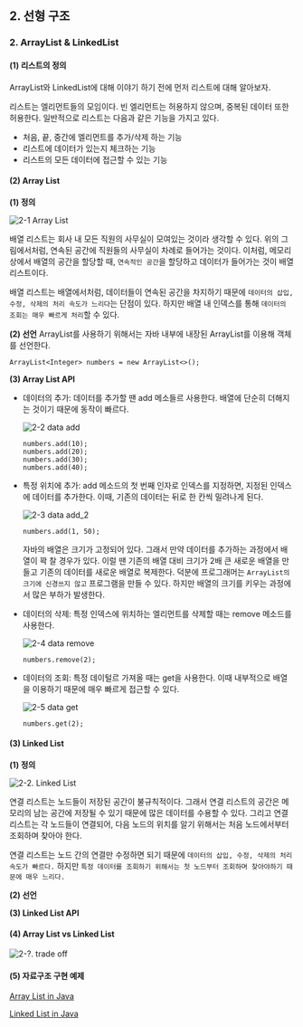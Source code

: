 ## 2. 선형 구조
### 2. ArrayList & LinkedList
#### (1) 리스트의 정의
ArrayList와 LinkedList에 대해 이야기 하기 전에 먼저 리스트에 대해 알아보자.

리스트는 엘리먼트들의 모임이다. 빈 엘리먼트는 허용하지 않으며, 중복된 데이터 또한 허용한다. 일반적으로 리스트는 다음과 같은 기능을 가지고 있다.
- 처음, 끝, 중간에 엘리먼트를 추가/삭제 하는 기능
- 리스트에 데이터가 있는지 체크하는 기능
- 리스트의 모든 데이터에 접근할 수 있는 기능
  
#### (2) Array List
**(1) 정의**
  
![2-1  Array List](https://user-images.githubusercontent.com/56579239/164976394-c4120c49-4c10-4bce-b270-20183eeff6f4.jpg)

배열 리스트는 회사 내 모든 직원의 사무실이 모여있는 것이라 생각할 수 있다. 위의 그림에서처럼, 연속된 공간에 직원들의 사무실이 차례로 들어가는 것이다. 이처럼, 메모리 상에서 배열의 공간을 할당할 때, `연속적인 공간`을 할당하고 데이터가 들어가는 것이 배열 리스트이다.

배열 리스트는 배열에서처럼, 데이터들이 연속된 공간을 차지하기 때문에 `데이터의 삽입, 수정, 삭제의 처리 속도가 느리다`는 단점이 있다. 하지만 배열 내 인덱스를 통해 `데이터의 조회는 매우 빠르게 처리`할 수 있다.

**(2) 선언**
ArrayList를 사용하기 위해서는 자바 내부에 내장된 ArrayList를 이용해 객체를 선언한다.

```ArrayList<Integer> numbers = new ArrayList<>();```

**(3) Array List API**
- 데이터의 추가: 데이터를 추가할 땐 add 메소들르 사용한다. 배열에 단순히 더해지는 것이기 때문에 동작이 빠르다.
  
    ![2-2  data add](https://user-images.githubusercontent.com/56579239/164976400-94425935-e723-4835-8775-43b341953c79.png)

    ```
    numbers.add(10);
    numbers.add(20);
    numbers.add(30);
    numbers.add(40);
    ```
- 특정 위치에 추가: add 메소드의 첫 번째 인자로 인덱스를 지정하면, 지정된 인덱스에 데이터를 추가한다. 이때, 기존의 데이터는 뒤로 한 칸씩 밀려나게 된다. 
  
    ![2-3  data add_2](https://user-images.githubusercontent.com/56579239/164976402-f6641452-9134-445c-b1b5-654582f57017.png)

    ```
    numbers.add(1, 50);
    ``` 
    자바의 배열은 크기가 고정되어 있다. 그래서 만약 데이터를 추가하는 과정에서 배열이 꽉 찰 경우가 있다. 이럴 땐 기존의 배열 대비 크기가 2배 큰 새로운 배열을 만들고 기존의 데이터를 새로운 배열로 복제한다. 덕분에 프로그래머는 `ArrayList의 크기에 신경쓰지 않고` 프로그램을 만들 수 있다. 하지만 배열의 크기를 키우는 과정에서 많은 부하가 발생한다.
- 데이터의 삭제: 특정 인덱스에 위치하는 엘리먼트를 삭제할 때는 remove 메소드를 사용한다.
  
    ![2-4  data remove](https://user-images.githubusercontent.com/56579239/164976404-95314394-5a81-454d-b288-1f408fc3ee63.png)

    ```
    numbers.remove(2);
    ```
- 데이터의 조회: 특정 데이털르 가져올 때는 get을 사용한다. 이때 내부적으로 배열을 이용하기 때문에 매우 빠르게 접근할 수 있다.
  
    ![2-5  data get](https://user-images.githubusercontent.com/56579239/164976406-ba5eef0b-1658-4534-9d5d-0528cfb6d2f1.png)

    ```
    numbers.get(2);
    ```

#### (3) Linked List
**(1) 정의**

![2-2. Linked List]()

연결 리스트는 노드들이 저장된 공간이 불규칙적이다. 그래서 연결 리스트의 공간은 메모리의 남는 공간에 저장될 수 있기 때문에 많은 데이터를 수용할 수 있다. 그리고 연결 리스트는 각 노드들이 연결되어, 다음 노드의 위치를 알기 위해서는 처음 노드에서부터 조회하며 찾아야 한다.

연결 리스트는 노드 간의 연결만 수정하면 되기 때문에 `데이터의 삽입, 수정, 삭제의 처리 속도가 빠르다.` 하지만 `특정 데이터를 조회하기 위해서는 첫 노드부터 조회하며 찾아야하기 때문에 매우 느리다.`

**(2) 선언**

**(3) Linked List API**

#### (4) Array List vs Linked List
![2-?. trade off]()

#### (5) 자료구조 구현 예제
[Array List in Java](SimpleArrayListTest.java)

[Linked List in Java](LinkedList.java)
